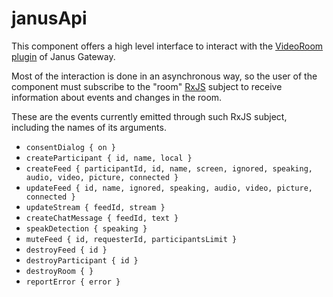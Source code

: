 # janusApi

This component offers a high level interface to interact with the
[VideoRoom plugin](https://janus.conf.meetecho.com/docs/videoroom.html) 
of Janus Gateway.

Most of the interaction is done in an asynchronous way, so the user of the
component must subscribe to the "room" [RxJS](https://rxjs-dev.firebaseapp.com/)
subject to receive information about events and changes in the room.

These are the events currently emitted through such RxJS subject, including the
names of its arguments.

  * `consentDialog { on }`
  * `createParticipant { id, name, local }`
  * `createFeed { participantId, id, name, screen, ignored, speaking, audio, video, picture, connected }`
  * `updateFeed { id, name, ignored, speaking, audio, video, picture, connected }`
  * `updateStream { feedId, stream }`
  * `createChatMessage { feedId, text }`
  * `speakDetection { speaking }`
  * `muteFeed { id, requesterId, participantsLimit }`
  * `destroyFeed { id }`
  * `destroyParticipant { id }`
  * `destroyRoom { }`
  * `reportError { error }`
